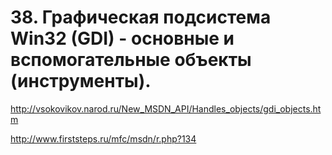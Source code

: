 # 38. Графическая подсистема Win32 (GDI) - основные и вспомогательные объекты (инструменты).

http://vsokovikov.narod.ru/New_MSDN_API/Handles_objects/gdi_objects.htm

http://www.firststeps.ru/mfc/msdn/r.php?134